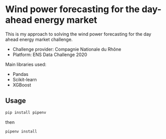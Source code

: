 # Wind power forecasting for the day-ahead energy market

This is my approach to solving the wind power forecasting for the day ahead energy market challenge.

- Challenge provider: Compagnie Nationale du Rhône
- Platform: ENS Data Challenge 2020

Main libraries used:

- Pandas
- Scikit-learn
- XGBoost

## Usage
```bash
pip install pipenv
```
then
```bash
pipenv install
```
